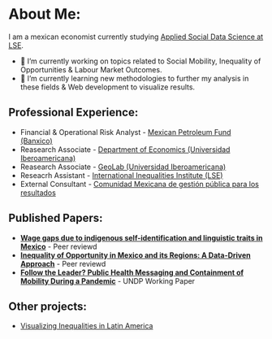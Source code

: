 <!--
**PedroToL/PedroTol** is a ✨ _special_ ✨ repository because its `README.md` (this file) appears on your GitHub profile.

Here are some ideas to get you started:

- 🔭 I’m currently working on ...
- 🌱 I’m currently learning ...
- 👯 I’m looking to collaborate on ...
- 🤔 I’m looking for help with ...
- 💬 Ask me about ...
- 📫 How to reach me: ...
- 😄 Pronouns: ...
- ⚡ Fun fact: ...
-->
# About Me:

I am a mexican economist currently studying [Applied Social Data Science at LSE](https://www.lse.ac.uk/study-at-lse/Graduate/degree-programmes-2023/MSc-Applied-Social-Data-Science).

- 🔭 I’m currently working on topics related to Social Mobility, Inequality of Opportunities & Labour Market Outcomes. 
- 🌱 I’m currently learning new methodologies to further my analysis in these fields & Web development to visualize results.

## Professional Experience:

- Financial & Operational Risk Analyst - [Mexican Petroleum Fund (Banxico)](https://www.fmped.org.mx/index.html)
- Reasearch Associate - [Department of Economics (Universidad Iberoamericana)](https://ibero.mx/economia)
- Reasearch Associate - [GeoLab (Universidad Iberoamericana)](http://www.iberoeconomia.mx/)
- Reseacrh Assistant - [International Inequalities Institute (LSE)](https://www.lse.ac.uk/international-inequalities)
- External Consultant - [Comunidad Mexicana de gestión pública para los resultados](http://www.comunidadmexicana.org.mx/) 

## Published Papers: 

- [**Wage gaps due to indigenous self-identification and linguistic traits in Mexico**](https://sobremexico-revista.ibero.mx/index.php/Revista_Sobre_Mexico/article/view/94) - Peer reviewd
- [**Inequality of Opportunity in Mexico and its Regions: A Data-Driven Approach**](https://www.tandfonline.com/doi/full/10.1080/00220388.2022.2055465) - Peer reviewd
- [**Follow the Leader? Public Health Messaging and Containment of Mobility During a Pandemic**](https://www.undp.org/latin-america/publications/follow-leader-public-health-messaging-and-containment-mobility-during-pandemic) - UNDP Working Paper

## Other projects:

- [Visualizing Inequalities in Latin America](https://iicp-2020.herokuapp.com/)

